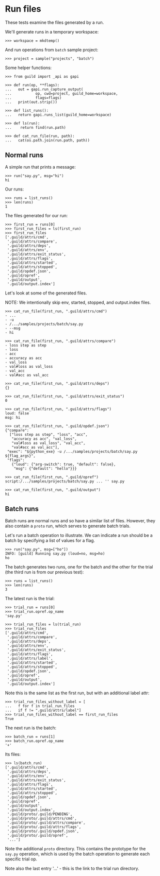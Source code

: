 # Run files

These tests examine the files generated by a run.

We'll generate runs in a temporary workspace:

    >>> workspace = mkdtemp()

And run operations from `batch` sample project:

    >>> project = sample("projects", "batch")

Some helper functions:

    >>> from guild import _api as gapi

    >>> def run(op, **flags):
    ...   out = gapi.run_capture_output(
    ...           op, cwd=project, guild_home=workspace,
    ...           flags=flags)
    ...   print(out.strip())

    >>> def list_runs():
    ...   return gapi.runs_list(guild_home=workspace)

    >>> def ls(run):
    ...    return find(run.path)

    >>> def cat_run_file(run, path):
    ...   cat(os.path.join(run.path, path))

## Normal runs

A simple run that prints a message:

    >>> run("say.py", msg="hi")
    hi

Our runs:

    >>> runs = list_runs()
    >>> len(runs)
    1

The files generated for our run:

    >>> first_run = runs[0]
    >>> first_run_files = ls(first_run)
    >>> first_run_files
    ['.guild/attrs/cmd',
     '.guild/attrs/compare',
     '.guild/attrs/deps',
     '.guild/attrs/env',
     '.guild/attrs/exit_status',
     '.guild/attrs/flags',
     '.guild/attrs/started',
     '.guild/attrs/stopped',
     '.guild/opdef.json',
     '.guild/opref',
     '.guild/output',
     '.guild/output.index']

Let's look at some of the generated files.

NOTE: We intentionally skip env, started, stopped, and output.index
files.

    >>> cat_run_file(first_run, ".guild/attrs/cmd")
    - ...
    - -u
    - /.../samples/projects/batch/say.py
    - --msg
    - hi

    >>> cat_run_file(first_run, ".guild/attrs/compare")
    - loss step as step
    - loss
    - acc
    - accuracy as acc
    - val_loss
    - val#loss as val_loss
    - val_acc
    - val#acc as val_acc

    >>> cat_run_file(first_run, ".guild/attrs/deps")
    {}

    >>> cat_run_file(first_run, ".guild/attrs/exit_status")
    0

    >>> cat_run_file(first_run, ".guild/attrs/flags")
    loud: false
    msg: hi

    >>> cat_run_file(first_run, ".guild/opdef.json")
    {"compare":
      ["loss step as step", "loss", "acc",
       "accuracy as acc", "val_loss",
       "val#loss as val_loss", "val_acc",
       "val#acc as val_acc"],
     "exec": "${python_exe} -u /.../samples/projects/batch/say.py ${flag_args}",
     "flags":
       {"loud": {"arg-switch": true, "default": false},
        "msg": {"default": "hello"}}}

    >>> cat_run_file(first_run, ".guild/opref")
    script:/.../samples/projects/batch/say.py ... '' say.py

    >>> cat_run_file(first_run, ".guild/output")
    hi

## Batch runs

Batch runs are normal runs and so have a similar list of
files. However, they also contain a `proto` run, which serves to
generate batch trials.

Let's run a batch operation to illustrate. We can indicate a run
should be a batch by specifying a list of values for a flag.

    >>> run("say.py", msg=["ho"])
    INFO: [guild] Running say.py (loud=no, msg=ho)
    ho

The batch generates two runs, one for the batch and the other for the
trial (the third run is from our previous test):

    >>> runs = list_runs()
    >>> len(runs)
    3

The latest run is the trial:

    >>> trial_run = runs[0]
    >>> trial_run.opref.op_name
    'say.py'

    >>> trial_run_files = ls(trial_run)
    >>> trial_run_files
    ['.guild/attrs/cmd',
     '.guild/attrs/compare',
     '.guild/attrs/deps',
     '.guild/attrs/env',
     '.guild/attrs/exit_status',
     '.guild/attrs/flags',
     '.guild/attrs/label',
     '.guild/attrs/started',
     '.guild/attrs/stopped',
     '.guild/opdef.json',
     '.guild/opref',
     '.guild/output',
     '.guild/output.index']

Note this is the same list as the first run, but with an additional
label attr:

    >>> trial_run_files_without_label = [
    ...   f for f in trial_run_files
    ...   if f != ".guild/attrs/label"]
    >>> trial_run_files_without_label == first_run_files
    True

The next run is the batch:

    >>> batch_run = runs[1]
    >>> batch_run.opref.op_name
    '+'

Its files:

    >>> ls(batch_run)
    ['.guild/attrs/cmd',
     '.guild/attrs/deps',
     '.guild/attrs/env',
     '.guild/attrs/exit_status',
     '.guild/attrs/flags',
     '.guild/attrs/started',
     '.guild/attrs/stopped',
     '.guild/opdef.json',
     '.guild/opref',
     '.guild/output',
     '.guild/output.index',
     '.guild/proto/.guild/PENDING',
     '.guild/proto/.guild/attrs/cmd',
     '.guild/proto/.guild/attrs/compare',
     '.guild/proto/.guild/attrs/flags',
     '.guild/proto/.guild/opdef.json',
     '.guild/proto/.guild/opref',
     '...']

Note the additional `proto` directory. This contains the prototype for
the `say.py` operation, which is used by the batch operation to
generate each specific trial op.

Note also the last entry '...' - this is the link to the trial run
directory.
